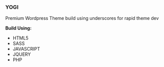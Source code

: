 ### YOGI

Premium Wordpress Theme build using underscores for rapid theme dev

**Build Using:**

- HTML5
- SASS
- JAVASCRIPT
- JQUERY
- PHP




